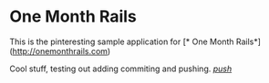 # One Month Rails

This is the pinteresting sample application for [* One Month Rails*] (http://onemonthrails.com)

Cool stuff, testing out adding commiting and pushing.
[*push*](push.com)
